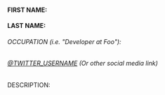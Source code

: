 

#### FIRST NAME:
#### LAST NAME:
###### OCCUPATION (i.e. "Developer at Foo"): 
###### [@TWITTER_USERNAME](https://twitter.com/TWITTER_USERNAME) (Or other social media link)


DESCRIPTION: 
